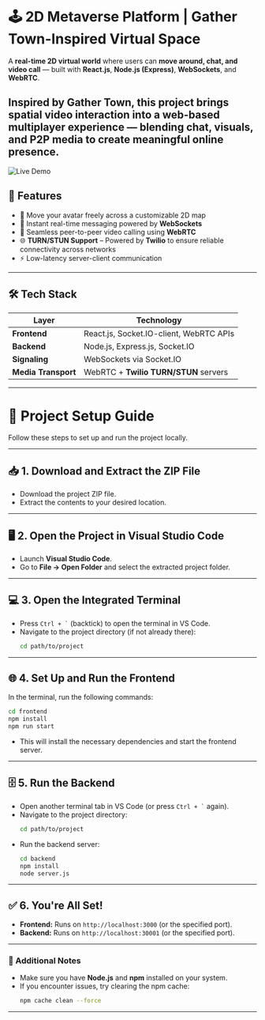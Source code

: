 # 🕹️ 2D Metaverse Platform | Gather Town-Inspired Virtual Space

A **real-time 2D virtual world** where users can **move around, chat, and video call** — built with **React.js**, **Node.js (Express)**, **WebSockets**, and **WebRTC**.

Inspired by **Gather Town**, this project brings spatial video interaction into a web-based multiplayer experience — blending chat, visuals, and P2P media to create meaningful online presence. 
---

![Live Demo](https://i.ibb.co/HDMKmgVn/Screenshot-2025-07-04-145711.png)


## 🚀 Features

- 🧍 Move your avatar freely across a customizable 2D map
- 💬 Instant real-time messaging powered by **WebSockets**
- 🎥 Seamless peer-to-peer video calling using **WebRTC**
- 🌐 **TURN/STUN Support** – Powered by **Twilio** to ensure reliable connectivity across networks  
- ⚡ Low-latency server-client communication

---

## 🛠️ Tech Stack

| Layer              | Technology                              |
|--------------------|------------------------------------------|
| **Frontend**        | React.js, Socket.IO-client, WebRTC APIs |
| **Backend**         | Node.js, Express.js, Socket.IO          |
| **Signaling**       | WebSockets via Socket.IO                |
| **Media Transport** | WebRTC + **Twilio TURN/STUN** servers   |

---

# 🚀 Project Setup Guide

Follow these steps to set up and run the project locally.

---

## 📥 1. Download and Extract the ZIP File
- Download the project ZIP file.
- Extract the contents to your desired location.

---

## 🖥️ 2. Open the Project in Visual Studio Code
- Launch **Visual Studio Code**.
- Go to **File → Open Folder** and select the extracted project folder.

---

## 💻 3. Open the Integrated Terminal
- Press `` Ctrl + ` `` (backtick) to open the terminal in VS Code.
- Navigate to the project directory (if not already there):
  ```bash
  cd path/to/project
  ```

---

## 🌐 4. Set Up and Run the Frontend
In the terminal, run the following commands:
```bash
cd frontend
npm install
npm run start
```
- This will install the necessary dependencies and start the frontend server.

---

## 🗄️ 5. Run the Backend
- Open another terminal tab in VS Code (or press `` Ctrl + ` `` again).
- Navigate to the project directory:
  ```bash
  cd path/to/project
  ```
- Run the backend server:
  ```bash
  cd backend
  npm install
  node server.js
  ```

---

## ✅ 6. You're All Set!
- **Frontend:** Runs on `http://localhost:3000` (or the specified port).  
- **Backend:** Runs on `http://localhost:30001` (or the specified port).

---

### 🔗 Additional Notes
- Make sure you have **Node.js** and **npm** installed on your system.  
- If you encounter issues, try clearing the npm cache:
  ```bash
  npm cache clean --force
  ```

---

